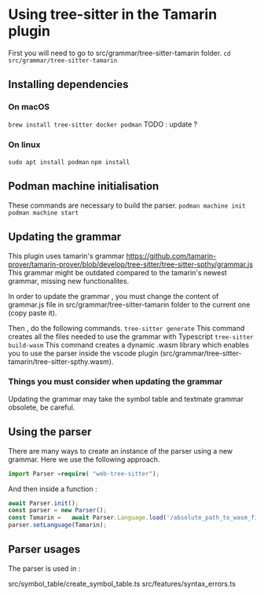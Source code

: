 # Using tree-sitter in the Tamarin plugin

First you will need to go to src/grammar/tree-sitter-tamarin folder.
```cd src/grammar/tree-sitter-tamarin```

## Installing dependencies
### On macOS
```brew install tree-sitter docker podman```  TODO : update ?
### On linux
```sudo apt install podman``` 
```npm install``` 

## Podman machine initialisation
These commands are necessary to build the parser.
`podman machine init`
`podman machine start`

## Updating the grammar
This plugin uses tamarin's grammar https://github.com/tamarin-prover/tamarin-prover/blob/develop/tree-sitter/tree-sitter-spthy/grammar.js
This grammar might be outdated compared to the tamarin's newest grammar, missing new functionalites.

In order to update the grammar , you must change the content of grammar.js file in src/grammar/tree-sitter-tamarin folder to the current one (copy paste it).

Then , do the following commands.
```tree-sitter generate``` This command creates all the files needed to use the grammar with Typescript
```tree-sitter build-wasm``` This command creates a dynamic .wasm library which enables you to use the parser inside the vscode plugin (src/grammar/tree-sitter-tamarin/tree-sitter-spthy.wasm).

### Things you must consider when updating the grammar
Updating the grammar may take the symbol table and textmate grammar obsolete, be careful.

## Using the parser
There are many ways to create an instance of the parser using a new grammar. Here we use the following approach.
```Typescript
import Parser =require( "web-tree-sitter");
```
And then inside a function :
```Typescript
await Parser.init();
const parser = new Parser();
const Tamarin =   await Parser.Language.load('/absolute_path_to_wasm_file');
parser.setLanguage(Tamarin);
```
## Parser usages
The parser is used in :

src/symbol_table/create_symbol_table.ts
src/features/syntax_errors.ts

